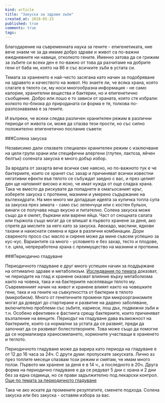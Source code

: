 ```yaml
---
kind: article
title: "Закуска за здрави зъби"
created_at: 2018-05-23
published: true
comments: true
tags:
--- 
```

Благодарение на съвременната наука за гените - епигенетиката, ние вече знаем че за да имаме добро здраве и живот са по-важни ежедневните ни навици, отколкото гените. Именно затова да се грижим за зъбите си всеки ден е по-важно от това да разчитаме на добрите гени от баба ни, която на 86 е със всичките зъби в устата си.

Темата за храненето е най-често засягана като начин за подобряване на здравето и качеството на живот. Но знаете ли, че всяка храна, която слагате в тялото си, му носи многообразна информация - не само калории, хранителни вещества и бактерии, но и епигенетично съобщение. Добро или лошо е то зависи от храната, която сте избрали: колкото по-близка до природаната си форма е тя, толкова по-разпознаваема е за гените.


И въпреки, че всеки следва различен хранителен режим в различни периоди от живота си, може да спазва тези прости, но със силно положително епигенетично послание съвети:

<!-- more -->

###Солена закуска

Независимо дали спазвате специален хранителен режим с изключване на цели групи храни или специфични алергени (глутен, лактоза, яйчен белтък) солената закуска е много добър избор.

За вредата от захарта вече всички сме наясно, но по-важното тук е че бактериите, които се хранят със захар и причиняват всички известни негативни ефекти във тялото се събуждат заедно с вас, и през целият ден ще напомнят високо и ясно, че имат нужда от още сладка храна. Така че вместо да рискувате да попаднете в омагьосаният кръг, изберете закуска с протеини, мазнини и умерено съдържание на въглехидрати. На мен много ми допадаше идеята за купичка топла супа за закуска през зимата - само със зеленчуци или с костен бульон, винаги се получава нещо вкусно и питателно. Солена закуска може също да е омлет, бъркани или варени яйца. Част от снощната салата или пържола също могат да се впишат в първото хранене за деня, ако спрете да мислите за него като за закуска. Авокадо, маслини, ядкови тахани и накиснати семена и ядки в различни комбинации. Дори свареното просо със масло и сирене може да мине съвсем успешно за кус-кус. Вариантите са много - условието е без захар, тесто и плодове, т.е. цяла, непреработена храна с преимущество на мазнини и протеини.


###Периодично гладуване

Периодичното гладуване е друг много успешен начин за поддържане на оптимално здраве и метаболизъм. [Изследвания по темата](https://www.ncbi.nlm.nih.gov/pubmed/25470548) доказват, че периодите на глад и хранене оказват влияние върху метаболизма както на човека, така и на бактериите населяващи тялото му. Съвременният начин на живот и хранене влияят както на човешките гени, така и на гените на съвкупността от бактерии в тялото (микробиом). Много от генетичните промени при микроорганизмите могат да доведат до стартиране и развитие на дадено заболяване, включително проблеми със зъбите, кариеси, лош дъх, подвижни зъби и т.н. Особено ефективен е фастинга срещу бактериите, които причиняват възпаление на венците. Периодът на гладуване дава възможност на бактериите, които са нормални за устата да се развият, преди да започнат да се развиват болестотворните. Това може също да помогне да се нормализира храносмилането, хормоните участващи в храненето и теглото.

Периодичното гладуване може да варира като периода на гладуване е от 12 до 16 часа за 24ч. С други думи: пропускате закуската. Лично аз през топлите месеци спазвам този режим и смятам, че имам много ползи. Първото ми хранене за деня е в 14 ч., а последното в 20ч.
Друга форма на периодично гладуване е да се редуват 5 дни с храна и 2 дни без за една седмица, но се прави задължително под лекарски контрол. [Още по темата за периодичното гладуване](http://www.bezkaries.com/blog/2014-11-11-%D0%B7%D0%B0%D0%BA%D1%83%D1%81%D0%BA%D0%B0/)


Така че ако искате да промените резултатите, сменете подхода. Солена закуска или без закуска - оставям избора за вас.
